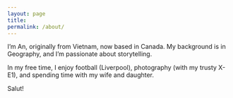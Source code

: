 ```yaml
---
layout: page
title: 
permalink: /about/
---
```



I’m An, originally from Vietnam, now based in Canada. My background is in Geography, and I’m passionate about storytelling.

In my free time, I enjoy football (Liverpool), photography (with my trusty X-E1), and spending time with my wife and daughter.

Salut!
